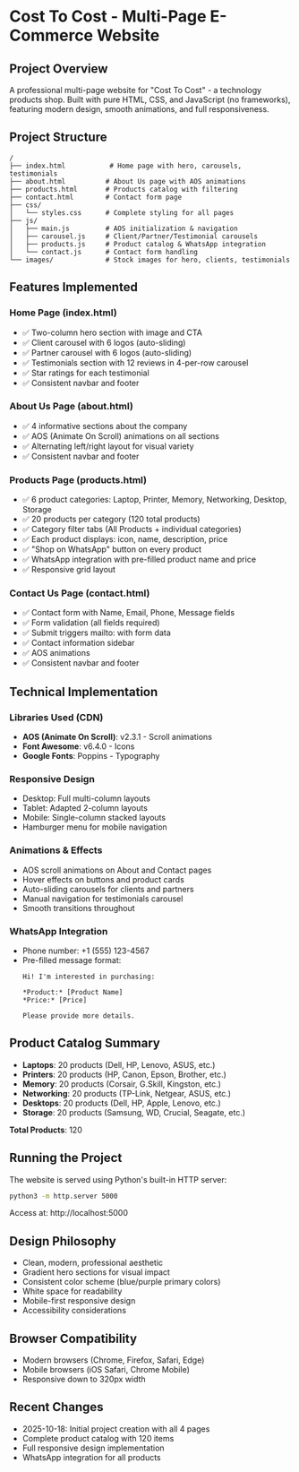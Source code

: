 # Cost To Cost - Multi-Page E-Commerce Website

## Project Overview
A professional multi-page website for "Cost To Cost" - a technology products shop. Built with pure HTML, CSS, and JavaScript (no frameworks), featuring modern design, smooth animations, and full responsiveness.

## Project Structure
```
/
├── index.html           # Home page with hero, carousels, testimonials
├── about.html          # About Us page with AOS animations
├── products.html       # Products catalog with filtering
├── contact.html        # Contact form page
├── css/
│   └── styles.css      # Complete styling for all pages
├── js/
│   ├── main.js         # AOS initialization & navigation
│   ├── carousel.js     # Client/Partner/Testimonial carousels
│   ├── products.js     # Product catalog & WhatsApp integration
│   └── contact.js      # Contact form handling
└── images/             # Stock images for hero, clients, testimonials
```

## Features Implemented

### Home Page (index.html)
- ✅ Two-column hero section with image and CTA
- ✅ Client carousel with 6 logos (auto-sliding)
- ✅ Partner carousel with 6 logos (auto-sliding)
- ✅ Testimonials section with 12 reviews in 4-per-row carousel
- ✅ Star ratings for each testimonial
- ✅ Consistent navbar and footer

### About Us Page (about.html)
- ✅ 4 informative sections about the company
- ✅ AOS (Animate On Scroll) animations on all sections
- ✅ Alternating left/right layout for visual variety
- ✅ Consistent navbar and footer

### Products Page (products.html)
- ✅ 6 product categories: Laptop, Printer, Memory, Networking, Desktop, Storage
- ✅ 20 products per category (120 total products)
- ✅ Category filter tabs (All Products + individual categories)
- ✅ Each product displays: icon, name, description, price
- ✅ "Shop on WhatsApp" button on every product
- ✅ WhatsApp integration with pre-filled product name and price
- ✅ Responsive grid layout

### Contact Us Page (contact.html)
- ✅ Contact form with Name, Email, Phone, Message fields
- ✅ Form validation (all fields required)
- ✅ Submit triggers mailto: with form data
- ✅ Contact information sidebar
- ✅ AOS animations
- ✅ Consistent navbar and footer

## Technical Implementation

### Libraries Used (CDN)
- **AOS (Animate On Scroll)**: v2.3.1 - Scroll animations
- **Font Awesome**: v6.4.0 - Icons
- **Google Fonts**: Poppins - Typography

### Responsive Design
- Desktop: Full multi-column layouts
- Tablet: Adapted 2-column layouts
- Mobile: Single-column stacked layouts
- Hamburger menu for mobile navigation

### Animations & Effects
- AOS scroll animations on About and Contact pages
- Hover effects on buttons and product cards
- Auto-sliding carousels for clients and partners
- Manual navigation for testimonials carousel
- Smooth transitions throughout

### WhatsApp Integration
- Phone number: +1 (555) 123-4567
- Pre-filled message format:
  ```
  Hi! I'm interested in purchasing:
  
  *Product:* [Product Name]
  *Price:* [Price]
  
  Please provide more details.
  ```

## Product Catalog Summary
- **Laptops**: 20 products (Dell, HP, Lenovo, ASUS, etc.)
- **Printers**: 20 products (HP, Canon, Epson, Brother, etc.)
- **Memory**: 20 products (Corsair, G.Skill, Kingston, etc.)
- **Networking**: 20 products (TP-Link, Netgear, ASUS, etc.)
- **Desktops**: 20 products (Dell, HP, Apple, Lenovo, etc.)
- **Storage**: 20 products (Samsung, WD, Crucial, Seagate, etc.)

**Total Products**: 120

## Running the Project
The website is served using Python's built-in HTTP server:
```bash
python3 -m http.server 5000
```
Access at: http://localhost:5000

## Design Philosophy
- Clean, modern, professional aesthetic
- Gradient hero sections for visual impact
- Consistent color scheme (blue/purple primary colors)
- White space for readability
- Mobile-first responsive design
- Accessibility considerations

## Browser Compatibility
- Modern browsers (Chrome, Firefox, Safari, Edge)
- Mobile browsers (iOS Safari, Chrome Mobile)
- Responsive down to 320px width

## Recent Changes
- 2025-10-18: Initial project creation with all 4 pages
- Complete product catalog with 120 items
- Full responsive design implementation
- WhatsApp integration for all products
